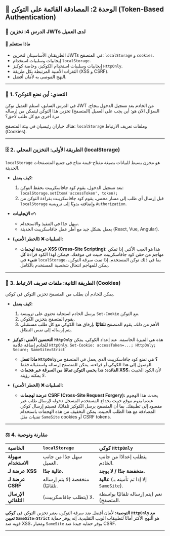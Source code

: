 ## 🔑 الوحدة 2: المصادقة القائمة على التوكن (Token-Based Authentication)

### 📘 الدرس 4: تخزين JWTs لدى العميل

#### 🧠 **ماذا ستتعلم**
* الطريقتان الأساسيتان لتخزين JWTs في المتصفح: `localStorage` و `cookies`.
* إيجابيات وسلبيات استخدام `localStorage`.
* إيجابيات وسلبيات استخدام الكوكيز، وخاصة كوكيز `HttpOnly`.
* الثغرات الأمنية المرتبطة بكل طريقة (XSS و CSRF).
* النهج الموصى به لأمان أفضل.

---
### 🤔 1. التحدي: أين نضع التوكن؟
في الدرس السابق، استلم العميل توكن JWT من الخادم بعد تسجيل الدخول بنجاح. السؤال الآن هو: أين يجب على العميل (المتصفح) تخزين هذا التوكن ليتمكن من إرساله مرة أخرى مع كل طلب لاحق؟

هناك خياران رئيسيان في بيئة المتصفح: `localStorage` وملفات تعريف الارتباط (Cookies).

---
### 🗄️ 2. الطريقة الأولى: التخزين المحلي (localStorage)
`localStorage` هو مخزن بسيط للبيانات بصيغة مفتاح-قيمة متاح في جميع المتصفحات الحديثة.

* **كيف يعمل:**
    1.  بعد تسجيل الدخول، يقوم كود جافاسكريبت بحفظ التوكن: `localStorage.setItem('accessToken', token);`
    2.  قبل إرسال أي طلب إلى مسار محمي، يقوم كود جافاسكريبت بقراءة التوكن من `localStorage` وإضافته يدويًا إلى ترويسة `Authorization`.

* **الإيجابيات ✅:**
    * سهل جدًا في التنفيذ والاستخدام.
    * يعمل بشكل جيد مع أطر عمل جافاسكريبت الحديثة (React, Vue, Angular).

* **السلبيات ❌ (الخطر الأمني):**
    * **عرضة لهجمات XSS (Cross-Site Scripting):** هذا هو العيب الأكبر. إذا تمكن مهاجم من حقن كود جافاسكريبت خبيث في موقعك، فيمكن لهذا الكود قراءة **كل شيء** في `localStorage`، بما في ذلك توكن المستخدم. إذا تمت سرقة التوكن، يمكن للمهاجم انتحال شخصية المستخدم بالكامل.

---
### 🍪 3. الطريقة الثانية: ملفات تعريف الارتباط (Cookies)
يمكن للخادم أن يطلب من المتصفح تخزين التوكن في كوكي.

* **كيف يعمل:**
    1.  يرسل الخادم استجابة تحتوي على ترويسة `Set-Cookie` مع التوكن.
    2.  يقوم المتصفح بتخزين الكوكي.
    3.  الأهم من ذلك، يقوم المتصفح **تلقائيًا** بإرفاق هذا الكوكي مع كل طلب مستقبلي يتم إرساله إلى نفس النطاق.

* **التحسين الأمني: كوكيز `HttpOnly`**
    هذه هي الميزة الحاسمة. عند إعداد الكوكي، يمكن للخادم إضافة علامة `HttpOnly`.
    `Set-Cookie: accessToken=...; HttpOnly; Secure; SameSite=Strict`
    * **ماذا تفعل `HttpOnly`؟** هي تمنع كود جافاسكريبت الذي يعمل في المتصفح من الوصول إلى هذا الكوكي أو قراءته. يمكن للمتصفح إرساله واستقباله فقط.
    * **الفائدة:** هذا **يحمي التوكن تمامًا من السرقة عبر هجمات XSS**، لأن الكود الخبيث لا يمكنه رؤيته.

* **السلبيات ❌ (الخطر الأمني):**
    * **عرضة لهجمات CSRF (Cross-Site Request Forgery):** يحدث هذا الهجوم عندما يقوم موقع خبيث بخداع المستخدم المسجل دخوله لإرسال طلب غير مقصود إلى تطبيقك. بما أن المتصفح يرسل الكوكيز تلقائيًا، فسيتم إرسال كوكي المصادقة مع هذا الطلب الخبيث. يمكن التخفيف من هذه الهجمات باستخدام تقنيات مثل `SameSite` cookies أو CSRF tokens.

---
### ⚖️ 4. مقارنة وتوصية

| الخاصية | `localStorage` | كوكي `HttpOnly` |
| :--- | :--- | :--- |
| **سهولة الاستخدام** | سهل جدًا من جانب العميل. | يتطلب إعدادًا من جانب الخادم. |
| **عرضة لـ XSS** | **عالية جدًا.** | **منخفضة جدًا / لا يوجد.** |
| **عرضة لـ CSRF** | منخفضة (لا يتم إرساله تلقائيًا).| **عالية** (إلا إذا تم تأمينه بـ `SameSite`). |
| **الإرسال التلقائي** | لا (يتطلب جافاسكريبت). | نعم (يتم إرساله تلقائيًا بواسطة المتصفح). |

**التوصية:**
لأمان أفضل ضد سرقة التوكن، يعتبر تخزين التوكن في **كوكي `HttpOnly` مع تعيين `SameSite=Strict`** هو النهج الأكثر أمانًا لتطبيقات الويب التقليدية. إنه يوفر حماية قوية ضد XSS، ومعيار `SameSite` يوفر حماية جيدة ضد CSRF.

---

